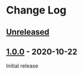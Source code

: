 # Change Log

## [Unreleased]


## [1.0.0] - 2020-10-22

Initial release


[Unreleased]: https://github.com/JakeWharton/asciinema-vsync/compare/1.2.0...HEAD
[1.0.0]: https://github.com/JakeWharton/asciinema-vsync/releases/tag/1.0.0
